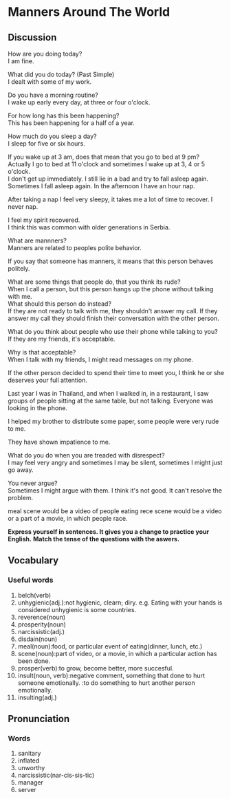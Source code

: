 # Manners Around The World
## Discussion
How are you doing today?  
I am fine.  

What did you do today? (Past Simple)   
I dealt with some of my work.  

Do you have a morning routine?  
I wake up early every day, at three or four o'clock.  

For how long has this been happening?  
This has been happening for a half of a year.  

How much do you sleep a day?  
I sleep for five or six hours.  

If you wake up at 3 am, does that mean that you go to bed at 9 pm?  
Actually I go to bed at 11 o'clock and sometimes I wake up at 3, 4 or 5 o'clock.  
I don't get up immediately. I still lie in a bad and try to fall asleep again.  
Sometimes I fall asleep again. In the afternoon I have an hour nap.  

After taking a nap I feel very sleepy, it takes me a lot of time to recover. I never nap.  

I feel my spirit recovered.  
I think this was common with older generations in Serbia.  

What are mannners?  
Manners are related to peoples polite behavior.  

If you say that someone has manners, it means that this person behaves politely.  

What are some things that people do, that you think its rude?  
When I call a person, but this person hangs up the phone without talking with me.  
What should this person do instead?  
If they are not ready to talk with me, they shouldn't answer my call. If they answer my call they should finish their conversation with the other person.   

What do you think about people who use their phone while talking to you?  
If they are my friends, it's acceptable.  

Why is that acceptable?  
When I talk with my friends, I might read messages on my phone.  

If the other person decided to spend their time to meet you, I think he or she deserves your full attention.  

Last year I was in Thailand, and when I walked in, in a restaurant, I saw groups of people sitting at the same table, but not talking. Everyone was looking in the phone.  

I helped my brother to distribute some paper, some people were very rude to me.  

They have shown impatience to me.   

What do you do when you are treaded with disrespect?  
I may feel very angry and sometimes I may be silent, sometimes I might just go away.  

You never argue?  
Sometimes I might argue with them. I think it's not good. It can't resolve the problem.   

meal scene would be a video of people eating
rece scene would be a video or a part of a movie, in which people race.

**Express yourself in sentences. It gives you a change to practice your English.**
**Match the tense of the questions with the aswers.**

## Vocabulary
### Useful words
1. belch(verb)
1. unhygienic(adj.):not hygienic, clearn; diry. e.g. Eating with your hands is considered unhygienic is some countries.  
1. reverence(noun)
1. prosperity(noun)
1. narcissistic(adj.)
1. disdain(noun)
1. meal(noun):food, or particular event of eating(dinner, lunch, etc.)
1. scene(noun):part of video, or a movie, in which a particular action has been done.
1. prosper(verb):to grow, become better, more succesful.
1. insult(noun, verb):negative comment, something that done to hurt someone emotionally. :to do something to hurt another person emotionally.  
1. insulting(adj.)



## Pronunciation
### Words
1. sanitary
1. inflated
1. unworthy
1. narcissistic(nar-cis-sis-tic)
1. manager
1. server
